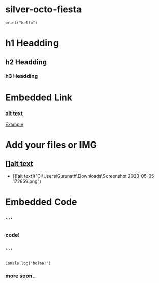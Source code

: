 # silver-octo-fiesta
```python:
print("hello")
```

# h1 Headding  #
## h2 Headding  ##
### h3 Headding  ###


# Embedded Link
### [alt text](url)
[Example](github.com/gurugorule)


# Add your files or IMG
## [][alt text](URL) 
- [][alt text]("C:\Users\Gurunath\Downloads\Screenshot 2023-05-05 172859.png") 

# Embedded Code
## ```
### code!
## ```

```javascript:
Consle.log('holaa!')
```

### more soon..